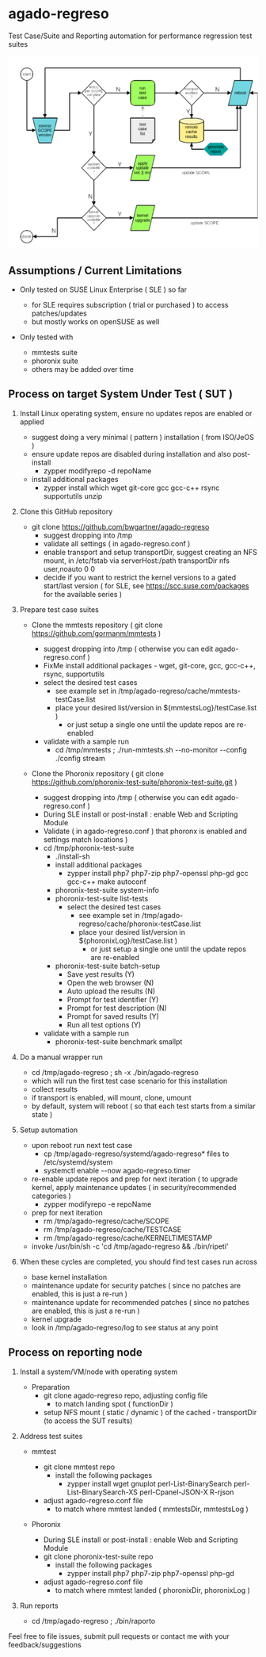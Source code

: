 # agado-regreso

Test Case/Suite and Reporting automation for performance regression test suites

![FlowChart](/images/AgadoRegreso-FlowChart.png)


## Assumptions / Current Limitations

- Only tested on SUSE Linux Enterprise ( SLE ) so far
  - for SLE requires subscription ( trial or purchased ) to access patches/updates
  - but mostly works on openSUSE as well

- Only tested with
  - mmtests suite
  - phoronix suite
  - others may be added over time

## Process on target System Under Test ( SUT )

1. Install Linux operating system, ensure no updates repos are enabled or applied
   - suggest doing a very minimal ( pattern ) installation ( from ISO/JeOS )
   - ensure update repos are disabled during installation and also post-install
     - zypper modifyrepo -d repoName
   - install additional packages
     - zypper install which wget git-core gcc gcc-c++ rsync supportutils unzip

2. Clone this GitHub repository
   - git clone https://github.com/bwgartner/agado-regreso
     - suggest dropping into /tmp
     - validate all settings ( in agado-regreso.conf )
     - enable transport and setup transportDir, suggest creating an NFS mount, in /etc/fstab via serverHost:/path transportDir nfs user,noauto 0 0
     - decide if you want to restrict the kernel versions to a gated start/last version ( for SLE, see https://scc.suse.com/packages for the available series )

3. Prepare test case suites
   - Clone the mmtests repository ( git clone https://github.com/gormanm/mmtests )
     - suggest dropping into /tmp ( otherwise you can edit agado-regreso.conf )
     - FixMe install additional packages - wget, git-core, gcc, gcc-c++, rsync, supportutils
     - select the desired test cases
       - see example set in /tmp/agado-regreso/cache/mmtests-testCase.list
       - place your desired list/version in ${mmtestsLog}/testCase.list )
         - or just setup a single one until the update repos are re-enabled
     - validate with a sample run
       - cd /tmp/mmtests ; ./run-mmtests.sh --no-monitor --config ./config stream

   - Clone the Phoronix repository ( git clone https://github.com/phoronix-test-suite/phoronix-test-suite.git )
     - suggest dropping into /tmp ( otherwise you can edit agado-regreso.conf )
     - During SLE install or post-install : enable Web and Scripting Module
     - Validate ( in agado-regreso.conf ) that phoronx is enabled and settings match locations )
     - cd /tmp/phoronix-test-suite
       - ./install-sh
       - install additional packages
         - zypper install php7 php7-zip php7-openssl php-gd gcc gcc-c++ make autoconf
       - phoronix-test-suite system-info
       - phoronix-test-suite list-tests
         - select the desired test cases
           - see example set in /tmp/agado-regreso/cache/phoronix-testCase.list
           - place your desired list/version in ${phoronixLog}/testCase.list )
             - or just setup a single one until the update repos are re-enabled
       - phoronix-test-suite batch-setup
         - Save yest results (Y)
         - Open the web browser (N)
         - Auto upload the results (N)
         - Prompt for test identifier (Y)
         - Prompt for test description (N)
         - Prompt for saved results (Y)
         - Run all test options (Y)
     - validate with a sample run
       - phoronix-test-suite benchmark smallpt

4. Do a manual wrapper run
   - cd /tmp/agado-regreso ; sh -x ./bin/agado-regreso
   - which will run the first test case scenario for this installation
   - collect results
   - if transport is enabled, will mount, clone, umount
   - by default, system will reboot ( so that each test starts from a similar state )

5. Setup automation
   - upon reboot run next test case
     - cp /tmp/agado-regreso/systemd/agado-regreso* files to /etc/systemd/system
     - systemctl enable --now agado-regreso.timer
   - re-enable update repos and prep for next iteration ( to upgrade kernel, apply maintenance updates ( in security/recommended categories )
     - zypper modifyrepo -e repoName
   - prep for next iteration
     - rm /tmp/agado-regreso/cache/SCOPE
     - rm /tmp/agado-regreso/cache/TESTCASE
     - rm /tmp/agado-regreso/cache/KERNELTIMESTAMP
   - invoke /usr/bin/sh -c 'cd /tmp/agado-regreso && ./bin/ripeti'

6. When these cycles are completed, you should find test cases run across
   - base kernel installation
   - maintenance update for security patches ( since no patches are enabled, this is just a re-run )
   - maintenance update for recommended patches ( since no patches are enabled, this is just a re-run )
   - kernel upgrade
   - look in /tmp/agado-regreso/log to see status at any point

## Process on reporting node

1. Install a system/VM/node with operating system
   - Preparation
     - git clone agado-regreso repo, adjusting config file
       - to match landing spot ( functionDir )
     - setup NFS mount ( static / dynamic ) of the cached - transportDir (to access the SUT results)

2. Address test suites

   - mmtest
     - git clone mmtest repo
       - install the following packages
         - zypper install wget gnuplot perl-List-BinarySearch perl-List-BinarySearch-XS perl-Cpanel-JSON-X R-rjson
     - adjust agado-regreso.conf file
       - to match where mmtest landed ( mmtestsDir, mmtestsLog )

   - Phoronix
     - During SLE install or post-install : enable Web and Scripting Module
     - git clone phoronix-test-suite repo
       - install the following packages
         - zypper install php7 php7-zip php7-openssl php-gd
     - adjust agado-regreso.conf file
       - to match where mmtest landed ( phoronixDir, phoronixLog )
2. Run reports
   - cd /tmp/agado-regreso ; ./bin/raporto

Feel free to file issues, submit pull requests or contact me with your feedback/suggestions
